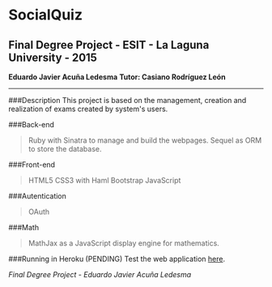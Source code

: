 SocialQuiz
=========
## Final Degree Project - ESIT - La Laguna University - 2015
**Eduardo Javier Acuña Ledesma**
**Tutor: Casiano Rodríguez León**

---
###Description
This project is based on the management, creation and realization of exams created by system's users.

###Back-end
> Ruby with Sinatra to manage and build the webpages.
> Sequel as ORM to store the database.

###Front-end
> HTML5
> CSS3 with Haml
> Bootstrap
> JavaScript

###Autentication
> OAuth

###Math
> MathJax as a JavaScript display engine for mathematics.


###Running in Heroku (PENDING)
Test the web application [here](http://socialquiz.herokuapp.com).

*Final Degree Project - Eduardo Javier Acuña Ledesma*
